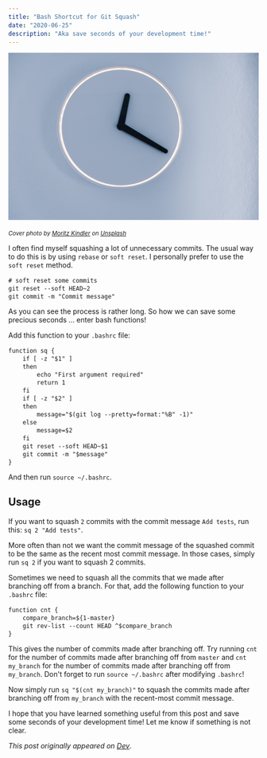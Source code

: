 ```yaml
---
title: "Bash Shortcut for Git Squash"
date: "2020-06-25"
description: "Aka save seconds of your development time!"
---
```


![cover-image-for-git-squash](./clock.jpg)

<small><i><span>Cover photo by <a href="https://unsplash.com/@moritz_photography?utm_source=unsplash&amp;utm_medium=referral&amp;utm_content=creditCopyText">Moritz Kindler</a> on <a href="/s/photos/clock?utm_source=unsplash&amp;utm_medium=referral&amp;utm_content=creditCopyText">Unsplash</a></span></i></small>

I often find myself squashing a lot of unnecessary commits. The usual way to do this is by using `rebase` or `soft reset`. I personally prefer to use the `soft reset` method.

```shell
# soft reset some commits
git reset --soft HEAD~2
git commit -m "Commit message"
```

As you can see the process is rather long. So how we can save some precious seconds ... enter bash functions!

Add this function to your `.bashrc` file:

```shell
function sq {
    if [ -z "$1" ]
    then
        echo "First argument required"
        return 1
    fi
    if [ -z "$2" ]
    then
        message="$(git log --pretty=format:"%B" -1)"
    else
        message=$2
    fi
    git reset --soft HEAD~$1
    git commit -m "$message"
}
```

And then run `source ~/.bashrc`.

## Usage

If you want to squash `2` commits with the commit message `Add tests`, run this: `sq 2 "Add tests"`.

More often than not we want the commit message of the squashed commit to be the same as the recent most commit message. In those cases, simply run `sq 2` if you want to squash 2 commits.

Sometimes we need to squash all the commits that we made after branching off from a branch. For that, add the following function to your `.bashrc` file:

```shell
function cnt {
    compare_branch=${1-master}
    git rev-list --count HEAD ^$compare_branch
}
```
This gives the number of commits made after branching off. Try running `cnt` for the number of commits made after branching off from `master` and `cnt my_branch` for the number of commits made after branching off from `my_branch`. Don't forget to run `source ~/.bashrc` after modifying `.bashrc`!

Now simply run `sq "$(cnt my_branch)"` to squash the commits made after branching off from `my_branch` with the recent-most commit message.

I hope that you have learned something useful from this post and save some seconds of your development time! Let me know if something is not clear.

_This post originally appeared on [Dev](https://dev.to/ayanb/bash-function-for-git-squash-lno)_.
